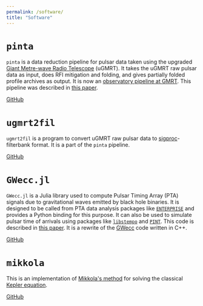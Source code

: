 ```yaml
---
permalink: /software/
title: "Software"
---
```


# `pinta`
`pinta` is a data reduction pipeline for pulsar data taken using the upgraded [Giant Metre-wave Radio Telescope](https://gmrt.ncra.tifr.res.in/) (uGMRT).
It takes the uGMRT raw pulsar data as input, does RFI mitigation and folding, and gives partially folded profile archives as output.
It is now an [observatory pipeline at GMRT](http://www.ncra.tifr.res.in/ncra/gmrt/gmrt-users/pinta). 
This pipeline was described in [this paper](/publication/2021-04-14-pinta-paper).

[GitHub](https://github.com/inpta/pinta)

# `ugmrt2fil`
`ugmrt2fil` is a program to convert uGMRT raw pulsar data to [sigproc](http://sigproc.sourceforge.net/)-filterbank format.
It is a part of the `pinta` pipeline.

[GitHub](https://github.com/inpta/ugmrt2fil)

# `GWecc.jl`
`GWecc.jl` is a Julia library used to compute Pulsar Timing Array (PTA) signals due to gravitational waves emitted by black hole binaries. 
It is designed to be called from PTA data analysis packages like [`ENTERPRISE`](https://github.com/nanograv/enterprise) and provides a Python binding for this purpose. 
It can also be used to simulate pulsar time of arrivals using packages like [`libstempo`](https://github.com/vallis/libstempo) and [`PINT`](https://github.com/nanograv/PINT). 
This code is described in [this paper](/publication/2022-10-21-gwecc-adb).
It is a rewrite of the [GWecc](https://github.com/abhisrkckl/gwecc) code written in C++.

[GitHub](https://github.com/abhisrkckl/gwecc.jl)

# `mikkola`
This is an implementation of [Mikkola's method](https://doi.org/10.1007/BF01235850) for solving the classical [Kepler equation](https://en.wikipedia.org/wiki/Kepler%27s_equation). 

[GitHub](https://github.com/abhisrkckl/mikkola)
